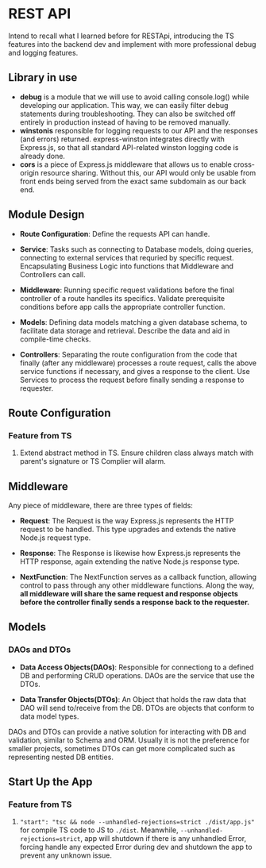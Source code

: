 # REST API

Intend to recall what I learned before for RESTApi, introducing the TS features into the backend dev and implement with more professional debug and logging features.

## Library in use

- **debug** is a module that we will use to avoid calling console.log() while developing our application. This way, we can easily filter debug statements during troubleshooting. They can also be switched off entirely in production instead of having to be removed manually.
- **winstonis** responsible for logging requests to our API and the responses (and errors) returned. express-winston integrates directly with Express.js, so that all standard API-related winston logging code is already done.
- **cors** is a piece of Express.js middleware that allows us to enable cross-origin resource sharing. Without this, our API would only be usable from front ends being served from the exact same subdomain as our back end.

## Module Design

- **Route Configuration**: Define the requests API can handle.

- **Service**: Tasks such as connecting to Database models, doing queries, connecting to external services that requried by specific request. Encapsulating Business Logic into functions that Middleware and Controllers can call.

- **Middleware**: Running specific request validations before the final controller of a route handles its specifics. Validate prerequisite conditions before app calls the appropriate controller function.

- **Models**: Defining data models matching a given database schema, to facilitate data storage and retrieval. Describe the data and aid in compile-time checks.

- **Controllers**: Separating the route configuration from the code that finally (after any middleware) processes a route request, calls the above service functions if necessary, and gives a response to the client. Use Services to process the request before finally sending a response to requester.

## Route Configuration

### Feature from TS

1. Extend abstract method in TS. Ensure children class always match with parent's signature or TS Complier will alarm.

## Middleware

Any piece of middleware, there are three types of fields:

- **Request**: The Request is the way Express.js represents the HTTP request to be handled. This type upgrades and extends the native Node.js request type.

- **Response**: The Response is likewise how Express.js represents the HTTP response, again extending the native Node.js response type.

- **NextFunction**: The NextFunction serves as a callback function, allowing control to pass through any other middleware functions. Along the way, **all middleware will share the same request and response objects before the controller finally sends a response back to the requester.**

## Models

### DAOs and DTOs

- **Data Access Objects(DAOs)**: Responsible for connectiong to a defined DB and performing CRUD operations. DAOs are the service that use the DTOs.

- **Data Transfer Objects(DTOs)**: An Object that holds the raw data that DAO will send to/receive from the DB. DTOs are objects that conform to data model types.

DAOs and DTOs can provide a native solution for interacting with DB and validation, similar to Schema and ORM. Usually it is not the preference for smaller projects, sometimes DTOs can get more complicated such as representing nested DB entities.

## Start Up the App

### Feature from TS

1. `"start": "tsc && node --unhandled-rejections=strict ./dist/app.js"` for compile TS code to JS to `./dist`. Meanwhile, `--unhandled-rejections=strict`, app will shutdown if there is any unhandled Error, forcing handle any expected Error during dev and shutdown the app to prevent any unknown issue.
